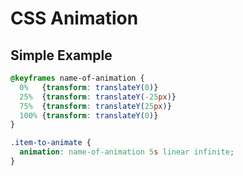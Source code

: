 # CSS Animation

## Simple Example 
```css
@keyframes name-of-animation {
  0%   {transform: translateY(0)}
  25%  {transform: translateY(-25px)}
  75%  {transform: translateY(25px)}
  100% {transform: translateY(0)}
}

.item-to-animate {
  animation: name-of-animation 5s linear infinite;
}

```
